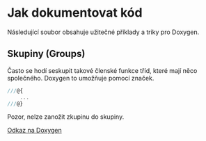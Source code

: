 # Jak dokumentovat kód
Následující soubor obsahuje užitečné příklady a triky pro Doxygen.

## Skupiny (Groups)
Často se hodí seskupit takové členské funkce tříd, které mají něco společného.
Doxygen to umožňuje pomocí značek.
````c++
///@{
    ...
///@}
````
Pozor, nelze zanožit zkupinu do skupiny.

[Odkaz na Doxygen](https://www.doxygen.nl/manual/grouping.html#memgroup)
